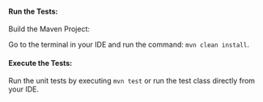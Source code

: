 #### Run the Tests:
Build the Maven Project:

Go to the terminal in your IDE and run the command: ```mvn clean install```.

#### Execute the Tests:

Run the unit tests by executing ```mvn test``` or run the test class directly from your IDE.